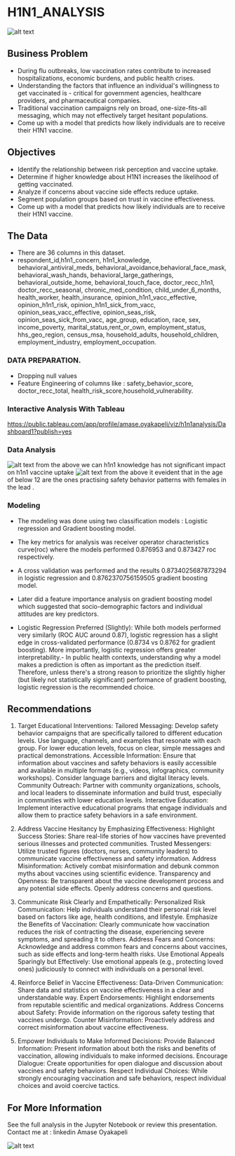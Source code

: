 # H1N1_ANALYSIS
![alt text](<Screenshot 2025-02-23 024006.png>)
## Business Problem
- During flu outbreaks, low vaccination rates contribute to increased hospitalizations, economic burdens, and public health crises. 
- Understanding the factors that influence an individual's willingness to get vaccinated is - critical for government agencies, healthcare providers, and pharmaceutical companies.
- Traditional vaccination campaigns rely on broad, one-size-fits-all messaging, which may not effectively target hesitant populations.
- Come up with a model that predicts how likely individuals are to receive their H1N1 vaccine.

## Objectives
- Identify the relationship between risk perception and vaccine uptake.
- Determine if higher knowledge about H1N1 increases the likelihood of getting vaccinated.
- Analyze if concerns about vaccine side effects reduce uptake.
- Segment population groups based on trust in vaccine effectiveness.
- Come up with a model that predicts how likely individuals are to receive their H1N1 vaccine.
 
## The Data
- There are 36 columns in this dataset.
- respondent_id,h1n1_concern, h1n1_knowledge, behavioral_antiviral_meds, behavioral_avoidance,behavioral_face_mask, behavioral_wash_hands, behavioral_large_gatherings, behavioral_outside_home, behavioral_touch_face, doctor_recc_h1n1, doctor_recc_seasonal, chronic_med_condition, child_under_6_months, health_worker, health_insurance, opinion_h1n1_vacc_effective, opinion_h1n1_risk, opinion_h1n1_sick_from_vacc, opinion_seas_vacc_effective, opinion_seas_risk, opinion_seas_sick_from_vacc, age_group, education, race, sex, income_poverty, marital_status,rent_or_own, employment_status, hhs_geo_region, census_msa, household_adults, household_children, employment_industry, employment_occupation.

### DATA PREPARATION.
- Dropping null values 
- Feature Engineering of columns like : safety_behavior_score, doctor_recc_total, health_risk_score,household_vulnerability.

### Interactive Analysis With Tableau
https://public.tableau.com/app/profile/amase.oyakapeli/viz/h1n1analysis/Dashboard1?publish=yes

### Data Analysis
![alt text](<Screenshot 2025-02-23 024843.png>)
from the above we can h1n1 knowledge has not significant impact on h1n1 vaccine uptake
![alt text](<Screenshot 2025-02-23 025043.png>)
from the above it eveident that in the age of below 12 are the ones practising safety behavior patterns with females in the lead .

### Modeling
- The modeling was done using two classification models : Logistic regression and Gradient boosting model.
- The key metrics for analysis was receiver operator characteristics curve(roc) where the models performed 0.876953 and 0.873427 roc respectively.
- A cross validation was performed and the results  0.8734025687873294 in logistic regression and  0.8762370756159505 gradient boosting model.
- Later  did a feature importance analysis on gradient boosting model which suggested that socio-demographic factors and individual attitudes are key predictors.  

- Logistic Regression Preferred (Slightly): While both models performed very similarly (ROC AUC around 0.87), logistic regression has a slight edge in cross-validated performance (0.8734 vs 0.8762 for gradient boosting). More importantly, logistic regression offers greater interpretability.- In public health contexts, understanding why a model makes a prediction is often as important as the prediction itself. Therefore, unless there's a strong reason to prioritize the slightly higher (but likely not statistically significant) performance of gradient boosting, logistic regression is the recommended choice.

## Recommendations
1. Target Educational Interventions:
Tailored Messaging: Develop safety behavior campaigns that are specifically tailored to different education levels. Use language, channels, and examples that resonate with each group. For lower education levels, focus on clear, simple messages and practical demonstrations.
Accessible Information: Ensure that information about vaccines and safety behaviors is easily accessible and available in multiple formats (e.g., videos, infographics, community workshops). Consider language barriers and digital literacy levels.
Community Outreach: Partner with community organizations, schools, and local leaders to disseminate information and build trust, especially in communities with lower education levels.
Interactive Education: Implement interactive educational programs that engage individuals and allow them to practice safety behaviors in a safe environment.

2. Address Vaccine Hesitancy by Emphasizing Effectiveness:
Highlight Success Stories: Share real-life stories of how vaccines have prevented serious illnesses and protected communities.
Trusted Messengers: Utilize trusted figures (doctors, nurses, community leaders) to communicate vaccine effectiveness and safety information.
Address Misinformation: Actively combat misinformation and debunk common myths about vaccines using scientific evidence.
Transparency and Openness: Be transparent about the vaccine development process and any potential side effects. Openly address concerns and questions.

3. Communicate Risk Clearly and Empathetically:
Personalized Risk Communication: Help individuals understand their personal risk level based on factors like age, health conditions, and lifestyle.
Emphasize the Benefits of Vaccination: Clearly communicate how vaccination reduces the risk of contracting the disease, experiencing severe symptoms, and spreading it to others.
Address Fears and Concerns: Acknowledge and address common fears and concerns about vaccines, such as side effects and long-term health risks.
Use Emotional Appeals Sparingly but Effectively: Use emotional appeals (e.g., protecting loved ones) judiciously to connect with individuals on a personal level.

4. Reinforce Belief in Vaccine Effectiveness:
Data-Driven Communication: Share data and statistics on vaccine effectiveness in a clear and understandable way.
Expert Endorsements: Highlight endorsements from reputable scientific and medical organizations.
Address Concerns about Safety: Provide information on the rigorous safety testing that vaccines undergo.
Counter Misinformation: Proactively address and correct misinformation about vaccine effectiveness.

5. Empower Individuals to Make Informed Decisions:
Provide Balanced Information: Present information about both the risks and benefits of vaccination, allowing individuals to make informed decisions.
Encourage Dialogue: Create opportunities for open dialogue and discussion about vaccines and safety behaviors.
Respect Individual Choices: While strongly encouraging vaccination and safe behaviors, respect individual choices and avoid coercive tactics.



## For More Information
See the full analysis in the Jupyter Notebook or review this presentation. Contact me at : linkedin Amase Oyakapeli

![alt text](<Screenshot 2025-02-23 023933.png>)


